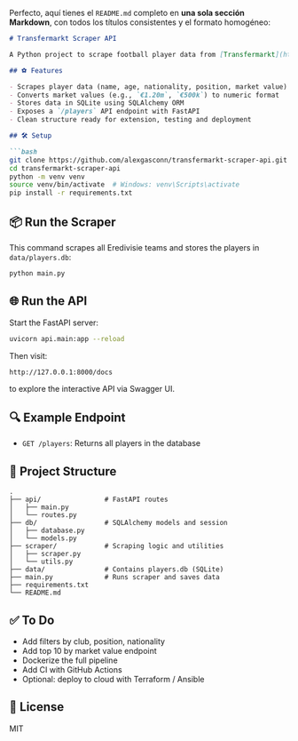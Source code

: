 Perfecto, aquí tienes el `README.md` completo en **una sola sección Markdown**, con todos los títulos consistentes y el formato homogéneo:

```markdown
# Transfermarkt Scraper API

A Python project to scrape football player data from [Transfermarkt](https://www.transfermarkt.com/), store it in a local SQLite database, and expose the data through a FastAPI REST API.

## ⚽ Features

- Scrapes player data (name, age, nationality, position, market value) for all Eredivisie clubs  
- Converts market values (e.g., `€1.20m`, `€500k`) to numeric format  
- Stores data in SQLite using SQLAlchemy ORM  
- Exposes a `/players` API endpoint with FastAPI  
- Clean structure ready for extension, testing and deployment  

## 🛠 Setup

```bash
git clone https://github.com/alexgasconn/transfermarkt-scraper-api.git
cd transfermarkt-scraper-api
python -m venv venv
source venv/bin/activate  # Windows: venv\Scripts\activate
pip install -r requirements.txt
```

## 📦 Run the Scraper

This command scrapes all Eredivisie teams and stores the players in `data/players.db`:

```bash
python main.py
```

## 🌐 Run the API

Start the FastAPI server:

```bash
uvicorn api.main:app --reload
```

Then visit:

```
http://127.0.0.1:8000/docs
```

to explore the interactive API via Swagger UI.

## 🔍 Example Endpoint

- `GET /players`: Returns all players in the database

## 📁 Project Structure

```
.
├── api/                # FastAPI routes
│   ├── main.py
│   └── routes.py
├── db/                 # SQLAlchemy models and session
│   ├── database.py
│   └── models.py
├── scraper/            # Scraping logic and utilities
│   ├── scraper.py
│   └── utils.py
├── data/               # Contains players.db (SQLite)
├── main.py             # Runs scraper and saves data
├── requirements.txt
└── README.md
```

## ✅ To Do

- Add filters by club, position, nationality  
- Add top 10 by market value endpoint  
- Dockerize the full pipeline  
- Add CI with GitHub Actions  
- Optional: deploy to cloud with Terraform / Ansible  

## 📄 License

MIT
```
